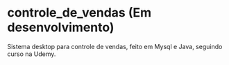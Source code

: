 # controle_de_vendas (Em desenvolvimento)
Sistema desktop para controle de vendas, feito em Mysql e Java, seguindo curso na Udemy.

